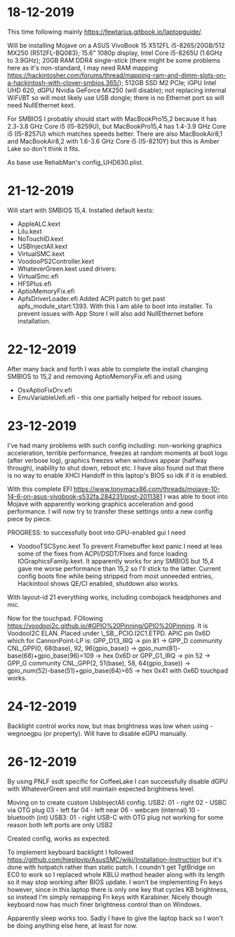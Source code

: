 # 18-12-2019
This time following mainly https://fewtarius.gitbook.io/laptopguide/.

Will be installing Mojave on a ASUS VivoBook 15 X512FL i5-8265/20GB/512 MX250 (R512FL-BQ083); 15.6" 1080p display, Intel Core i5-8265U (1.6GHz to 3.9GHz); 20GB RAM DDR4 single-stick (there might be some problems here as it's non-standard, I may need RAM mapping https://hackintosher.com/forums/thread/mapping-ram-and-dimm-slots-on-a-hackintosh-with-clover-smbios.365/); 512GB SSD M2 PCIe; iGPU Intel UHD 620, dGPU Nvidia GeForce MX250 (will disable); not replacing internal WiFi/BT so will most likely use USB dongle; there is no Ethernet port so will need NullEthernet kext.

For SMBIOS I probably should start with MacBookPro15,2 because it has 2.3-3.8 GHz Core i5 (I5-8259U), but MacBookPro15,4 has 1.4-3.9 GHz Core i5 (I5-8257U) which matches speeds better. There are also MacBookAir8,1 and MacBookAir8,2 with 1.6-3.6 GHz Core i5 (I5-8210Y) but this is Amber Lake so don't think it fits.

As base use RehabMan's config_UHD630.plist.

# 21-12-2019
Will start with SMBIOS 15,4. Installed default kexts:
* AppleALC.kext
* Lilu.kext
* NoTouchID.kext
* USBInjectAll.kext
* VirtualSMC.kext
* VoodooPS2Controller.kext
* WhateverGreen.kext
used drivers:
* VirtualSmc.efi
* HFSPlus.efi
* AptioMemoryFix.efi
* ApfsDriverLoader.efi
Added ACPI patch to get past apfs_module_start:1393. With this I am able to boot into installer.
To prevent issues with App Store I will also add NullEthernet before installation.

# 22-12-2019
After many back and forth I was able to complete the install changing SMBIOS to 15,2 and removing AptioMemoryFix.efi and using 
* OsxAptioFixDrv.efi
* EmuVariableUefi.efi - this one partially helped for reboot issues.

# 23-12-2019
I've had many problems with such config including: non-working graphics acceleration, terrible performance, freezes at random moments at boot logo (after verbose log), graphics freezes when windows appear (halfway through), inability to shut down, reboot etc. I have also found out that there is no way to enable XHCI Handoff in this laptop's BIOS so idk if it is enabled.

With this complete EFI https://www.tonymacx86.com/threads/mojave-10-14-6-on-asus-vivobook-s532fa.284231/post-2011381 I was able to boot into Mojave with apparently working graphics acceleration and good performance. I will now try to transfer these settings onto a new config piece by piece.

PROGRESS: to successfully boot into GPU-enabled gui I need
* VoodooTSCSync.kext
To prevent Framebuffer kext panic I need at leas some of the fixes from ACPI/DSDT/FIxes and force loading IOGraphicsFamily.kext. It apparently works for any SMBIOS but 15,4 gave me worse performance than 15,2 so I'll stick to the latter. Current config boots fine while being stripped from most unneeded entries, Hackintool shows QE/CI enabled, shutdown also works.

With layout-id 21 everything works, including combojack headphones and mic.

Now for the touchpad. FOllowing https://voodooi2c.github.io/#GPIO%20Pinning/GPIO%20Pinning. It is VoodooI2C ELAN. Placed under \\\_SB\_.PCIO.I2C1.ETPD. APIC pin 0x6D which for CannonPoint-LP is:
GPP_D13_IRQ -> pin 81 -> GPP_D community CNL_GPP(0, 68(base), 92, 96(gpio_base)) -> gpio_num(81)-base(68)+gpio_base(96)=109 -> hex 0x6D
or
GPP_G1_IRQ -> pin 52 -> GPP_G community CNL_GPP(2, 51(base), 58, 64(gpio_base)) -> gpio_num(52)-base(51)+gpio_base(64)=65 -> hex 0x41
with 0x6D touchpad works.

# 24-12-2019
Backlight control works now, but max brightness was low when using -wegnoegpu (or property). Will have to disable eGPU manually.

# 26-12-2019
By using PNLF ssdt specific for CoffeeLake I can successfully disable dGPU with WhateverGreen and still maintain expected brightness level.

Moving on to create custom UsbInjectAll config.
USB2:
01 - right
02 - USBC via OTG plug
03 - left far
04 - left near
06 - webcam (internal)
10 - bluetooth (int)
USB3:
01 - right
USB-C with OTG plug not working for some reason
both left ports are only USB2

Created config, works as expected.

To implement keyboard backlight I followed https://github.com/hieplpvip/AsusSMC/wiki/Installation-Instruction but it's done with hotpatch rather than static patch. I coundn't get TgtBridge on EC0 to work so I replaced whole KBLU method header along with its length so it may stop working after BIOS update. I won't be implementing Fn keys however, since in this laptop there is only one key that cycles KB brightness, so instead I'm simply remapping Fn keys with Karabiner. Nicely though keyboard now has much finer brightness control than on Windows.

Apparently sleep works too. Sadly I have to give the laptop back so I won't be doing anything else here, at least for now.
